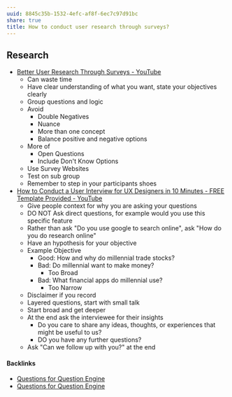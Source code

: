 ```yaml
---
uuid: 8845c35b-1532-4efc-af8f-6ec7c97d91bc
share: true
title: How to conduct user research through surveys?
---
```

## Research

* [Better User Research Through Surveys - YouTube](https://www.youtube.com/watch?v=bi2JMRpL9Ik)
	* Can waste time
	* Have clear understanding of what you want, state your objectives clearly
	* Group questions and logic
	* Avoid
		* Double Negatives
		* Nuance
		* More than one concept
		* Balance positive and negative options
	* More of
		* Open Questions
		* Include Don't Know Options
	* Use Survey Websites
	* Test on sub group
	* Remember to step in your participants shoes
* [How to Conduct a User Interview for UX Designers in 10 Minutes - FREE Template Provided - YouTube](https://www.youtube.com/watch?v=KZ6jj_EZUgM)
	* Give people context for why you are asking your questions
	* DO NOT Ask direct questions, for example would you use this specific feature
	* Rather than ask "Do you use google to search online", ask "How do you do research online"
	* Have an hypothesis for your objective
	* Example Objective
		* Good: How and why do millennial trade stocks?
		* Bad: Do millennial want to make money?
			* Too Broad
		* Bad: What financial apps do millennial use?
			* Too Narrow
	* Disclaimer if you record
	* Layered questions, start with small talk
	* Start broad and get deeper
	* At the end ask the interviewee for their insights
		* Do you care to share any ideas, thoughts, or experiences that might be useful to us?
		* DO you have any further questions?
	* Ask "Can we follow up with you?" at the end


#### Backlinks

* [Questions for Question Engine](/a739aa8a-2a04-4f01-bd2e-0434d47d96bd)
* [Questions for Question Engine](/a739aa8a-2a04-4f01-bd2e-0434d47d96bd)